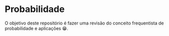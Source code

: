 # Probabilidade
O objetivo deste repositório é fazer uma revisão do conceito frequentista de probabilidade e aplicações 😁.
